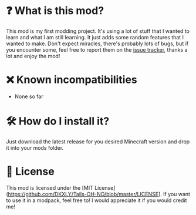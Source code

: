 

# ❓ What is this mod?
This mod is my first modding project. It's using a lot of stuff that I wanted to learn and what I am still learning. It just adds some random features that I wanted to make. Don't expect miracles, there's probably lots of bugs, but if you encounter some, feel free to report them on the [issue tracker](https://github.com/DKXLY/Tails-OH-NO/issues), thanks a lot and enjoy the mod!

# ❌ Known incompatibilities
 - None so far

# 🛠 How do I install it?
Just download the latest release for you desired Minecraft version and drop it into your mods folder.

# 📜 License
This mod is licensed under the [MIT License](https://github.com/DKXLY/Tails-OH-NO/blob/master/LICENSE]. If you want to use it in a modpack, feel free to! I would appreciate it if you would credit me!
